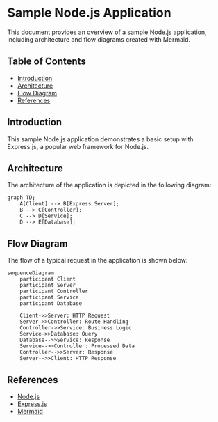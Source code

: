 # Sample Node.js Application

This document provides an overview of a sample Node.js application, including architecture and flow diagrams created with Mermaid.

## Table of Contents
- [Introduction](#introduction)
- [Architecture](#architecture)
- [Flow Diagram](#flow-diagram)
- [References](#references)

## Introduction

This sample Node.js application demonstrates a basic setup with Express.js, a popular web framework for Node.js.

## Architecture

The architecture of the application is depicted in the following diagram:

```mermaid
graph TD;
    A[Client] --> B[Express Server];
    B --> C[Controller];
    C --> D[Service];
    D --> E[Database];
```

## Flow Diagram

The flow of a typical request in the application is shown below:

```mermaid
sequenceDiagram
    participant Client
    participant Server
    participant Controller
    participant Service
    participant Database

    Client->>Server: HTTP Request
    Server->>Controller: Route Handling
    Controller->>Service: Business Logic
    Service->>Database: Query
    Database-->>Service: Response
    Service-->>Controller: Processed Data
    Controller-->>Server: Response
    Server-->>Client: HTTP Response
```

## References

- [Node.js](https://nodejs.org/)
- [Express.js](https://expressjs.com/)
- [Mermaid](https://mermaid-js.github.io/mermaid/)